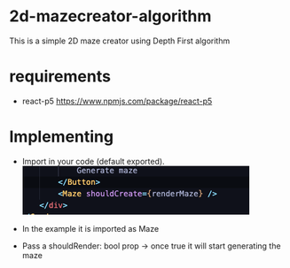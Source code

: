 # 2d-mazecreator-algorithm

This is a simple 2D maze creator using Depth First algorithm

# requirements

- react-p5 https://www.npmjs.com/package/react-p5

# Implementing

- Import in your code (default exported).  
![Implementing](resources/readme/images/implementing.png)

- In the example it is imported as Maze
- Pass a shouldRender: bool prop -> once true it will start generating the maze
